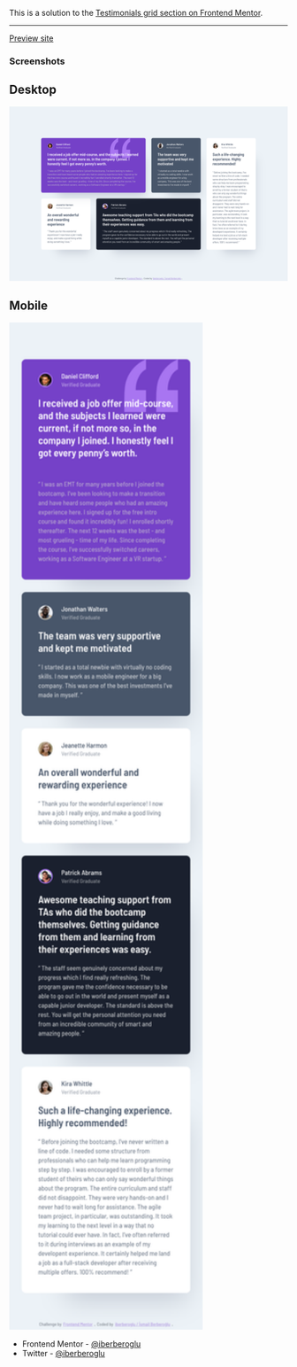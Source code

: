 This is a solution to the [Testimonials grid section on Frontend Mentor](https://www.frontendmentor.io/challenges/testimonials-grid-section-Nnw6J7Un7).

<hr>

[Preview site](https://iberberoglu-testimonials-grid-section.netlify.app/)

### Screenshots

<h2>Desktop</h2>

<img src="images/screenshot-desktop.png" width="700">

<h2>Mobile</h2>

<img src="images/screenshot-mobile.png" width="350">

- Frontend Mentor - [@iberberoglu](https://www.frontendmentor.io/profile/iberberoglu)
- Twitter - [@iberberoglu](https://www.twitter.com/iberberoglu)
